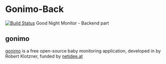 Gonimo-Back
===========

[![Build Status](https://travis-ci.org/gonimo/gonimo-back.svg?branch=master)](https://travis-ci.org/gonimo/gonimo-back)
Good Night Monitor - Backend part

gonimo
------

[gonimo][1] is a free open-source baby monitoring application,
developed in by Robert Klotzner, funded by [netidee.at][2]


[1]: https://gonimo.com/
[2]: https://www.netidee.at/

